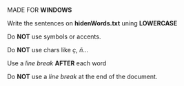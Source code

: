 MADE FOR **WINDOWS**


Write the sentences on **hidenWords.txt** uning **LOWERCASE**

Do **NOT** use symbols or accents.

Do **NOT** use chars like *ç*, *ñ*...

Use a *line break* **AFTER** each word

Do **NOT** use a *line break* at the end of the document.